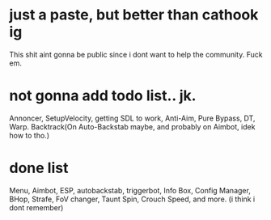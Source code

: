 # just a paste, but better than cathook ig

This shit aint gonna be public since i dont want to help the community. Fuck em.

# not gonna add todo list.. jk.
Annoncer, SetupVelocity, getting SDL to work, Anti-Aim, Pure Bypass, DT, Warp. Backtrack(On Auto-Backstab maybe, and probably on Aimbot, idek how to tho.)

# done list
Menu, Aimbot, ESP, autobackstab, triggerbot, Info Box, Config Manager, BHop, Strafe, FoV changer, Taunt Spin, Crouch Speed, and more. (i think i dont remember)
